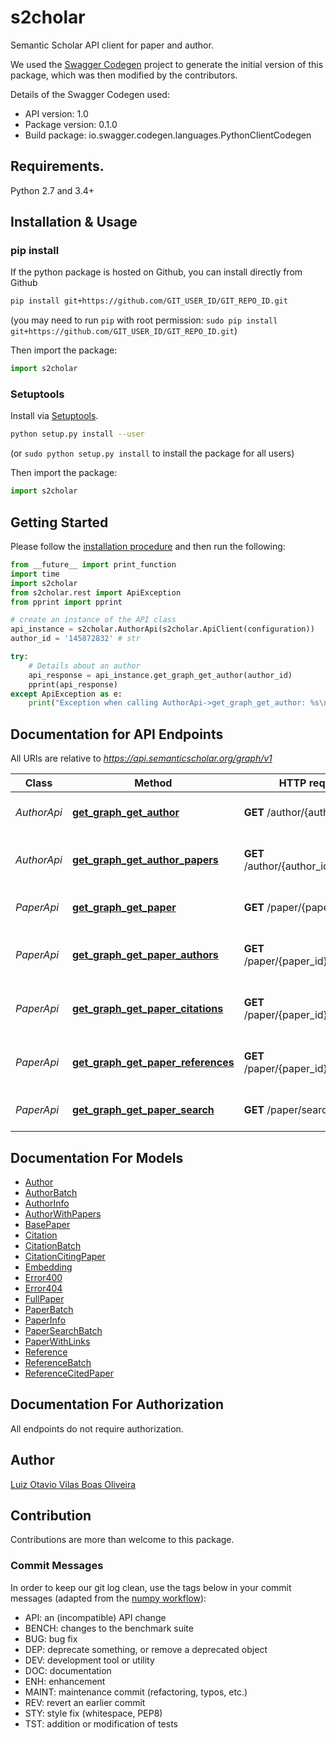 # s2cholar

Semantic Scholar API client for paper and author.

We used the [Swagger Codegen](https://github.com/swagger-api/swagger-codegen)
project to generate the initial version of this package, which was then
modified by the contributors.

Details of the Swagger Codegen used:

- API version: 1.0
- Package version: 0.1.0
- Build package: io.swagger.codegen.languages.PythonClientCodegen

## Requirements.

Python 2.7 and 3.4+

## Installation & Usage
### pip install

If the python package is hosted on Github, you can install directly from Github

```sh
pip install git+https://github.com/GIT_USER_ID/GIT_REPO_ID.git
```
(you may need to run `pip` with root permission: `sudo pip install git+https://github.com/GIT_USER_ID/GIT_REPO_ID.git`)

Then import the package:
```python
import s2cholar
```

### Setuptools

Install via [Setuptools](http://pypi.python.org/pypi/setuptools).

```sh
python setup.py install --user
```
(or `sudo python setup.py install` to install the package for all users)

Then import the package:
```python
import s2cholar
```

## Getting Started

Please follow the [installation procedure](#installation--usage) and then run the following:

```python
from __future__ import print_function
import time
import s2cholar
from s2cholar.rest import ApiException
from pprint import pprint

# create an instance of the API class
api_instance = s2cholar.AuthorApi(s2cholar.ApiClient(configuration))
author_id = '145872832' # str

try:
    # Details about an author
    api_response = api_instance.get_graph_get_author(author_id)
    pprint(api_response)
except ApiException as e:
    print("Exception when calling AuthorApi->get_graph_get_author: %s\n" % e)

```

## Documentation for API Endpoints

All URIs are relative to *https://api.semanticscholar.org/graph/v1*

Class | Method | HTTP request | Description
------------ | ------------- | ------------- | -------------
*AuthorApi* | [**get_graph_get_author**](docs/AuthorApi.md#get_graph_get_author) | **GET** /author/{author_id} | Details about an author
*AuthorApi* | [**get_graph_get_author_papers**](docs/AuthorApi.md#get_graph_get_author_papers) | **GET** /author/{author_id}/papers | Details about an author&#39;s papers
*PaperApi* | [**get_graph_get_paper**](docs/PaperApi.md#get_graph_get_paper) | **GET** /paper/{paper_id} | Details about a paper
*PaperApi* | [**get_graph_get_paper_authors**](docs/PaperApi.md#get_graph_get_paper_authors) | **GET** /paper/{paper_id}/authors | Details about a paper&#39;s authors
*PaperApi* | [**get_graph_get_paper_citations**](docs/PaperApi.md#get_graph_get_paper_citations) | **GET** /paper/{paper_id}/citations | Details about a paper&#39;s citations
*PaperApi* | [**get_graph_get_paper_references**](docs/PaperApi.md#get_graph_get_paper_references) | **GET** /paper/{paper_id}/references | Details about a paper&#39;s references
*PaperApi* | [**get_graph_get_paper_search**](docs/PaperApi.md#get_graph_get_paper_search) | **GET** /paper/search | Search for papers by keyword


## Documentation For Models

 - [Author](docs/Author.md)
 - [AuthorBatch](docs/AuthorBatch.md)
 - [AuthorInfo](docs/AuthorInfo.md)
 - [AuthorWithPapers](docs/AuthorWithPapers.md)
 - [BasePaper](docs/BasePaper.md)
 - [Citation](docs/Citation.md)
 - [CitationBatch](docs/CitationBatch.md)
 - [CitationCitingPaper](docs/CitationCitingPaper.md)
 - [Embedding](docs/Embedding.md)
 - [Error400](docs/Error400.md)
 - [Error404](docs/Error404.md)
 - [FullPaper](docs/FullPaper.md)
 - [PaperBatch](docs/PaperBatch.md)
 - [PaperInfo](docs/PaperInfo.md)
 - [PaperSearchBatch](docs/PaperSearchBatch.md)
 - [PaperWithLinks](docs/PaperWithLinks.md)
 - [Reference](docs/Reference.md)
 - [ReferenceBatch](docs/ReferenceBatch.md)
 - [ReferenceCitedPaper](docs/ReferenceCitedPaper.md)


## Documentation For Authorization

 All endpoints do not require authorization.


## Author

[Luiz Otavio Vilas Boas Oliveira](http://luizvbo.github.io/)

## Contribution

Contributions are more than welcome to this package.

### Commit Messages

In order to keep our git log clean, use the tags below in your commit messages
(adapted from the [numpy workflow](https://numpy.org/doc/1.14/dev/gitwash/development_workflow.html)):

- API: an (incompatible) API change
- BENCH: changes to the benchmark suite
- BUG: bug fix
- DEP: deprecate something, or remove a deprecated object
- DEV: development tool or utility
- DOC: documentation
- ENH: enhancement
- MAINT: maintenance commit (refactoring, typos, etc.)
- REV: revert an earlier commit
- STY: style fix (whitespace, PEP8)
- TST: addition or modification of tests
